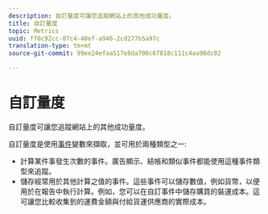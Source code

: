 ```yaml
---
description: 自訂量度可讓您追蹤網站上的其他成功量度。
title: 自訂量度
topic: Metrics
uuid: ff0c92cc-07c4-40ef-a946-2cd277b5a97c
translation-type: tm+mt
source-git-commit: 99ee24efaa517e8da700c67818c111c4aa90dc02

---
```



# 自訂量度

自訂量度可讓您追蹤網站上的其他成功量度。

自訂量度是使用[事件](https://marketing.adobe.com/resources/help/en_US/sc/implement/events#.html)變數來擷取，並可用於兩種類型之一:

* 計算某件事發生次數的事件。廣告顯示、結帳和類似事件都能使用這種事件類型來追蹤。
* 儲存經常用於其他計算之值的事件。這些事件可以儲存數值，例如貨幣，以便用於在報告中執行計算。例如，您可以在自訂事件中儲存購買的裝運成本。這可讓您比較收集到的運費金額與付給貨運供應商的實際成本。

